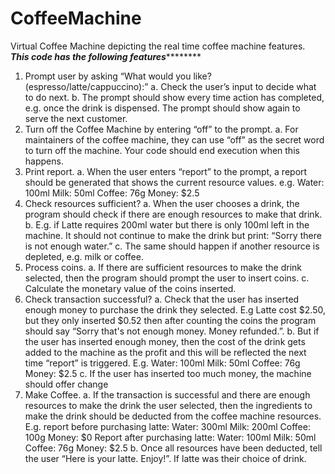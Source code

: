 # CoffeeMachine
Virtual Coffee Machine depicting the real time coffee machine features. 
***************This code has the following features***********************
1. Prompt user by asking “What would you like? (espresso/latte/cappuccino):”
  a. Check the user’s input to decide what to do next.
  b. The prompt should show every time action has completed, e.g. once the drink is dispensed. The prompt should show again to serve the next customer.
2. Turn off the Coffee Machine by entering “off” to the prompt.
  a. For maintainers of the coffee machine, they can use “off” as the secret word to turn off the machine. Your code should end execution when this happens.
3. Print report.
    a. When the user enters “report” to the prompt, a report should be generated that shows the current resource values. e.g.
        Water: 100ml
        Milk: 50ml
        Coffee: 76g
        Money: $2.5
4. Check resources sufficient?
    a. When the user chooses a drink, the program should check if there are enough resources to make that drink.
    b. E.g. if Latte requires 200ml water but there is only 100ml left in the machine. It should not continue to make the drink but print: “Sorry there is not enough water.”
    c. The same should happen if another resource is depleted, e.g. milk or coffee.
5. Process coins.
    a. If there are sufficient resources to make the drink selected, then the program should prompt the user to insert coins.
    c. Calculate the monetary value of the coins inserted. 
6. Check transaction successful?
     a. Check that the user has inserted enough money to purchase the drink they selected. E.g Latte cost $2.50, but they only inserted $0.52 then after counting the coins the program should say “Sorry that's not enough 
         money. Money refunded.”.
     b. But if the user has inserted enough money, then the cost of the drink gets added to the machine as the profit and this will be reflected the next time “report” is triggered. E.g.
          Water: 100ml
          Milk: 50ml
          Coffee: 76g
          Money: $2.5
      c. If the user has inserted too much money, the machine should offer change
7. Make Coffee.
   a. If the transaction is successful and there are enough resources to make the drink the user selected, then the ingredients to make the drink should be deducted from the coffee machine resources.
        E.g. report before purchasing latte:
        Water: 300ml
        Milk: 200ml
        Coffee: 100g
        Money: $0
        Report after purchasing latte:
        Water: 100ml
        Milk: 50ml
        Coffee: 76g
        Money: $2.5
   b. Once all resources have been deducted, tell the user “Here is your latte. Enjoy!”. If latte was their choice of drink.
